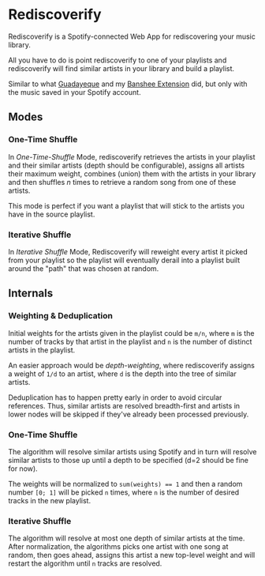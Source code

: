 # Rediscoverify

Rediscoverify is a Spotify-connected Web App for rediscovering your music library.

All you have to do is point rediscoverify to one of your playlists and rediscoverify will find similar artists in your library and build a playlist.

Similar to what [Guadayeque](http://guayadeque.org/) and my [Banshee Extension](http://banshee.fm/download/extensions/) did, but only with the music saved in your Spotify account.

## Modes

### One-Time Shuffle

In _One-Time-Shuffle_ Mode, rediscoverify retrieves the artists in your playlist and their similar artists (depth should be configurable), assigns all artists their maximum weight, combines (union) them with the artists in your library and then shuffles _n_ times to retrieve a random song from one of these artists.

This mode is perfect if you want a playlist that will stick to the artists you have in the source playlist.

### Iterative Shuffle

In _Iterative Shuffle_ Mode, Rediscoverify will reweight every artist it picked from your playlist so the playlist will eventually derail into a playlist built around the "path" that was chosen at random.

## Internals

### Weighting & Deduplication

Initial weights for the artists given in the playlist could be `m/n`, where `m` is the number of tracks by that artist in the playlist and `n` is the number of distinct artists in the playlist.

An easier approach would be _depth-weighting_, where rediscoverify assigns a weight of `1/d` to an artist, where `d` is the depth into the tree of similar artists.

Deduplication has to happen pretty early in order to avoid circular references. Thus, similar artists are resolved breadth-first and artists in lower nodes will be skipped if they've already been processed previously.

### One-Time Shuffle

The algorithm will resolve similar artists using Spotify and in turn will resolve similar artists to those up until a depth to be specified (d=2 should be fine for now).

The weights will be normalized to `sum(weights) == 1` and then a random number `[0; 1]` will be picked `n` times, where `n` is the number of desired tracks in the new playlist.

### Iterative Shuffle

The algorithm will resolve at most one depth of similar artists at the time. After normalization, the algorithms picks one artist with one song at random, then goes ahead, assigns this artist a new top-level weight and will restart the algorithm until `n` tracks are resolved.

